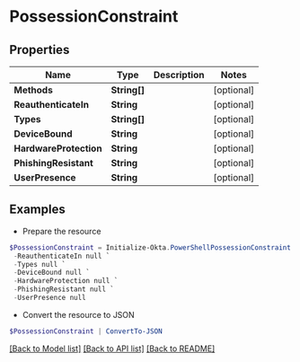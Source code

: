 # PossessionConstraint
## Properties

Name | Type | Description | Notes
------------ | ------------- | ------------- | -------------
**Methods** | **String[]** |  | [optional] 
**ReauthenticateIn** | **String** |  | [optional] 
**Types** | **String[]** |  | [optional] 
**DeviceBound** | **String** |  | [optional] 
**HardwareProtection** | **String** |  | [optional] 
**PhishingResistant** | **String** |  | [optional] 
**UserPresence** | **String** |  | [optional] 

## Examples

- Prepare the resource
```powershell
$PossessionConstraint = Initialize-Okta.PowerShellPossessionConstraint  -Methods null `
 -ReauthenticateIn null `
 -Types null `
 -DeviceBound null `
 -HardwareProtection null `
 -PhishingResistant null `
 -UserPresence null
```

- Convert the resource to JSON
```powershell
$PossessionConstraint | ConvertTo-JSON
```

[[Back to Model list]](../README.md#documentation-for-models) [[Back to API list]](../README.md#documentation-for-api-endpoints) [[Back to README]](../README.md)

